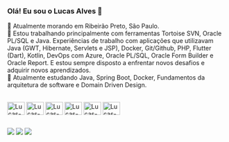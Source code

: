 ### Olá! Eu sou o Lucas Alves 👋

🏡 Atualmente morando em Ribeirão Preto, São Paulo.<br>
🔭 Estou trabalhando principalmente com ferramentas Tortoise SVN, Oracle PL/SQL e Java. Experiências de trabalho com aplicações que utilizavam Java (GWT, Hibernate, Servlets e JSP), Docker, Git/Github, PHP, Flutter (Dart), Kotlin, DevOps com Azure, Oracle PL/SQL, Oracle Form Builder e Oracle Report. E estou sempre disposto a enfrentar novos desafios e adquirir novos aprendizados.<br>
🌱 Atualmente estudando Java, Spring Boot, Docker, Fundamentos da arquitetura de software e Domain Driven Design.

<div style="display: inline_block"><br>
  <img align="center" alt="Lucas-Oracle" height="30" width="40" src="https://cdn.jsdelivr.net/gh/devicons/devicon/icons/oracle/oracle-original.svg">
  <img align="center" alt="Lucas-JavaTs" height="30" width="40" src="https://cdn.jsdelivr.net/gh/devicons/devicon/icons/java/java-original.svg">
  <img align="center" alt="Lucas-Flutter" height="30" width="40" src="https://cdn.jsdelivr.net/gh/devicons/devicon/icons/flutter/flutter-original.svg">
  <img align="center" alt="Lucas-Docker" height="30" width="40"  src="https://cdn.jsdelivr.net/gh/devicons/devicon/icons/docker/docker-original.svg">
  <img align="center" alt="Lucas-CSS" height="30" width="40" src="https://cdn.jsdelivr.net/gh/devicons/devicon/icons/css3/css3-original.svg">
  <img align="center" alt="Lucas-HTML" height="30" width="40" src="https://cdn.jsdelivr.net/gh/devicons/devicon/icons/html5/html5-original.svg">
</div>
  
  ##
 
<div> 
  <a href="https://www.instagram.com/lcalves012" target="_blank"><img src="https://img.shields.io/badge/-Instagram-%23E4405F?style=for-the-badge&logo=instagram&logoColor=white" target="_blank"></a>
  <a href = "mailto:lcalves012@gmail.com"><img src="https://img.shields.io/badge/-Gmail-%23333?style=for-the-badge&logo=gmail&logoColor=white" target="_blank"></a>
  <a href="https://www.linkedin.com/in/lucas-d-70262310a/" target="_blank"><img src="https://img.shields.io/badge/-LinkedIn-%230077B5?style=for-the-badge&logo=linkedin&logoColor=white" target="_blank"></a> 
  
</div>

